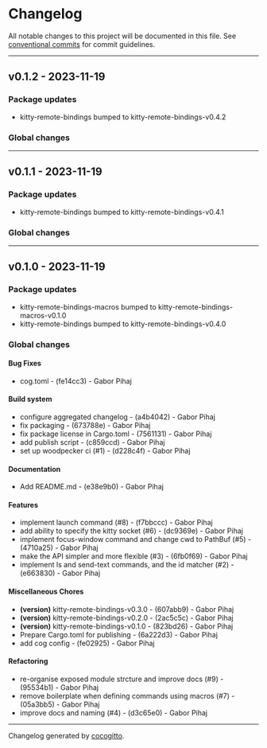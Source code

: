 # Changelog
All notable changes to this project will be documented in this file. See [conventional commits](https://www.conventionalcommits.org/) for commit guidelines.

- - -
## v0.1.2 - 2023-11-19
### Package updates
- kitty-remote-bindings bumped to kitty-remote-bindings-v0.4.2
### Global changes

- - -

## v0.1.1 - 2023-11-19
### Package updates
- kitty-remote-bindings bumped to kitty-remote-bindings-v0.4.1
### Global changes

- - -

## v0.1.0 - 2023-11-19
### Package updates
- kitty-remote-bindings-macros bumped to kitty-remote-bindings-macros-v0.1.0
- kitty-remote-bindings bumped to kitty-remote-bindings-v0.4.0
### Global changes
#### Bug Fixes
- cog.toml - (fe14cc3) - Gabor Pihaj
#### Build system
- configure aggregated changelog - (a4b4042) - Gabor Pihaj
- fix packaging - (673788e) - Gabor Pihaj
- fix package license in Cargo.toml - (7561131) - Gabor Pihaj
- add publish script - (c859ccd) - Gabor Pihaj
- set up woodpecker ci (#1) - (d228c4f) - Gabor Pihaj
#### Documentation
- Add README.md - (e38e9b0) - Gabor Pihaj
#### Features
- implement launch command (#8) - (f7bbccc) - Gabor Pihaj
- add ability to specify the kitty socket (#6) - (dc9369e) - Gabor Pihaj
- implement focus-window command and change cwd to PathBuf (#5) - (4710a25) - Gabor Pihaj
- make the API simpler and more flexible (#3) - (6fb0f69) - Gabor Pihaj
- implement ls and send-text commands, and the id matcher (#2) - (e663830) - Gabor Pihaj
#### Miscellaneous Chores
- **(version)** kitty-remote-bindings-v0.3.0 - (607abb9) - Gabor Pihaj
- **(version)** kitty-remote-bindings-v0.2.0 - (2ac5c5c) - Gabor Pihaj
- **(version)** kitty-remote-bindings-v0.1.0 - (823bd26) - Gabor Pihaj
- Prepare Cargo.toml for publishing - (6a222d3) - Gabor Pihaj
- add cog config - (fe02925) - Gabor Pihaj
#### Refactoring
- re-organise exposed module strcture and improve docs (#9) - (95534b1) - Gabor Pihaj
- remove boilerplate when defining commands using macros (#7) - (05a3bb5) - Gabor Pihaj
- improve docs and naming (#4) - (d3c65e0) - Gabor Pihaj

- - -

Changelog generated by [cocogitto](https://github.com/cocogitto/cocogitto).